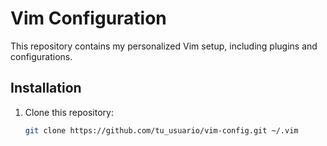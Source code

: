 # Vim Configuration

This repository contains my personalized Vim setup, including plugins and configurations.

## Installation
1. Clone this repository:
   ```bash
   git clone https://github.com/tu_usuario/vim-config.git ~/.vim
